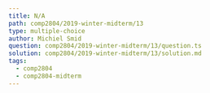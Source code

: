 ```yaml
---
title: N/A
path: comp2804/2019-winter-midterm/13
type: multiple-choice
author: Michiel Smid
question: comp2804/2019-winter-midterm/13/question.ts
solution: comp2804/2019-winter-midterm/13/solution.md
tags:
  - comp2804
  - comp2804-midterm
---
```

